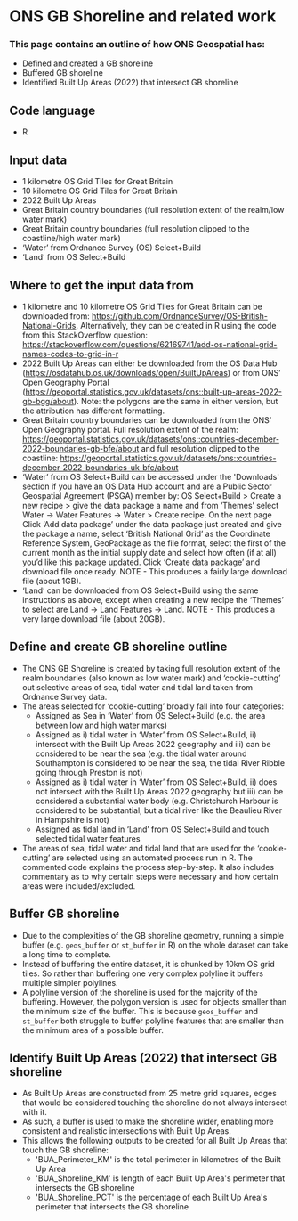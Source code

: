 # ONS GB Shoreline and related work

### This page contains an outline of how ONS Geospatial has:
*	Defined and created a GB shoreline
*	Buffered GB shoreline
*	Identified Built Up Areas (2022) that intersect GB shoreline

## Code language
*	R 

## Input data
*	1 kilometre OS Grid Tiles for Great Britain
*	10 kilometre OS Grid Tiles for Great Britain
*	2022 Built Up Areas
*	Great Britain country boundaries (full resolution extent of the realm/low water mark)
*	Great Britain country boundaries (full resolution clipped to the coastline/high water mark)
*	‘Water’ from Ordnance Survey (OS) Select+Build
*	‘Land’ from OS Select+Build

## Where to get the input data from
*	1 kilometre and 10 kilometre OS Grid Tiles for Great Britain can be downloaded from: https://github.com/OrdnanceSurvey/OS-British-National-Grids. Alternatively, they can be created in R using the code from this StackOverflow question: https://stackoverflow.com/questions/62169741/add-os-national-grid-names-codes-to-grid-in-r 
*	2022 Built Up Areas can either be downloaded from the OS Data Hub (https://osdatahub.os.uk/downloads/open/BuiltUpAreas) or from ONS’ Open Geography Portal (https://geoportal.statistics.gov.uk/datasets/ons::built-up-areas-2022-gb-bgg/about). Note: the polygons are the same in either version, but the attribution has different formatting.
*	Great Britain country boundaries can be downloaded from the ONS’ Open Geography portal. Full resolution extent of the realm: https://geoportal.statistics.gov.uk/datasets/ons::countries-december-2022-boundaries-gb-bfe/about and full resolution clipped to the coastline: https://geoportal.statistics.gov.uk/datasets/ons::countries-december-2022-boundaries-uk-bfc/about 
*	‘Water’ from OS Select+Build can be accessed under the 'Downloads' section if you have an OS Data Hub account and are a Public Sector Geospatial Agreement (PSGA) member by: OS Select+Build > Create a new recipe > give the data package a name and from ‘Themes’ select Water → Water Features → Water > Create recipe. On the next page Click ‘Add data package’ under the data package just created and give the package a name, select ‘British National Grid’ as the Coordinate Reference System, GeoPackage as the file format, select the first of the current month as the initial supply date and select how often (if at all) you’d like this package updated. Click ‘Create data package’ and download file once ready. NOTE - This produces a fairly large download file (about 1GB).
*	‘Land’ can be downloaded from OS Select+Build using the same instructions as above, except when creating a new recipe the ‘Themes’ to select are Land → Land Features → Land.  NOTE - This produces a very large download file (about 20GB).

## Define and create GB shoreline outline
*	The ONS GB Shoreline is created by taking full resolution extent of the realm boundaries (also known as low water mark) and ‘cookie-cutting’ out selective areas of sea, tidal water and tidal land taken from Ordnance Survey data.
*	The areas selected for ‘cookie-cutting’ broadly fall into four categories:
    -	Assigned as Sea in ‘Water’ from OS Select+Build (e.g. the area between low and high water marks)
    -	Assigned as i) tidal water in ‘Water’ from OS Select+Build, ii) intersect with the Built Up Areas 2022 geography and iii) can be considered to be near the sea (e.g. the tidal water around Southampton is considered to be near the sea, the tidal River Ribble going through Preston is not)
    -	Assigned as i) tidal water in ‘Water’ from OS Select+Build, ii) does not intersect with the Built Up Areas 2022 geography but iii) can be considered a substantial water body (e.g. Christchurch Harbour is considered to be substantial, but a tidal river like the Beaulieu River in Hampshire is not)
    -	Assigned as tidal land in ‘Land’ from OS Select+Build and touch selected tidal water features
*	The areas of sea, tidal water and tidal land that are used for the ‘cookie-cutting’ are selected using an automated process run in R. The commented code explains the process step-by-step. It also includes commentary as to why certain steps were necessary and how certain areas were included/excluded.

## Buffer GB shoreline
* Due to the complexities of the GB shoreline geometry, running a simple buffer (e.g. `geos_buffer` or `st_buffer` in R) on the whole dataset can take a long time to complete.
* Instead of buffering the entire dataset, it is chunked by 10km OS grid tiles. So rather than buffering one very complex polyline it buffers multiple simpler polylines.
* A polyline version of the shoreline is used for the majority of the buffering. However, the polygon version is used for objects smaller than the minimum size of the buffer. This is because `geos_buffer` and `st_buffer` both struggle to buffer polyline features that are smaller than the minimum area of a possible buffer.

## Identify Built Up Areas (2022) that intersect GB shoreline
*	As Built Up Areas are constructed from 25 metre grid squares, edges that would be considered touching the shoreline do not always intersect with it.
*	As such, a buffer is used to make the shoreline wider, enabling more consistent and realistic intersections with Built Up Areas.
*	This allows the following outputs to be created for all Built Up Areas that touch the GB shoreline:
    - 'BUA_Perimeter_KM' is the total perimeter in kilometres of the Built Up Area
    - 'BUA_Shoreline_KM' is length of each Built Up Area's perimeter that intersects the GB shoreline
    - 'BUA_Shoreline_PCT' is the percentage of each Built Up Area's perimeter that intersects the GB shoreline


